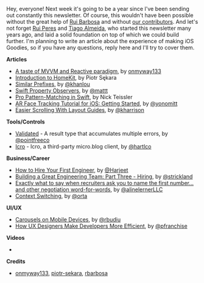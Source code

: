 Hey, everyone! Next week it's going to be a year since I've been sending out constantly this newsletter.  Of course, this wouldn't have been possible without the great help of [Rui Barbosa](https://twitter.com/rbarbosa) and without [our contributors](https://github.com/iOS-Goodies/iOS-Goodies/graphs/contributors). And let's not forget [Rui Peres](https://twitter.com/peres) and [Tiago Almeida](https://twitter.com/_tiagoalmeida), who started this newsletter many years ago, and laid a solid foundation on top of which we could build further. I'm planning to write an article about the experience of making iOS Goodies, so if you have any questions, reply here and I'll try to cover them. 

**Articles**

* [A taste of MVVM and Reactive paradigm](https://flawlessapp.io/blog/a-taste-of-mvvm-and-reactive-paradigm/), by [onmyway133](https://github.com/onmyway133)
* [Introduction to HomeKit](https://www.netguru.co/codestories/introduction-to-homekit), by Piotr Sękara
* [Similar Prefixes](http://khanlou.com/2018/08/similar-prefixes/), by [@khanlou](https://twitter.com/khanlou)
* [Swift Property Observers](https://nshipster.com/swift-property-observers/), by [@mattt](https://twitter.com/mattt)
* [Pro Pattern-Matching in Swift](https://www.bignerdranch.com/blog/pro-pattern-matching-in-swift/), by Nick Teissler
* [AR Face Tracking Tutorial for iOS: Getting Started](https://www.raywenderlich.com/5491-ar-face-tracking-tutorial-for-ios-getting-started), by [@yonomitt](https://twitter.com/yonomitt)
* [Easier Scrolling With Layout Guides](https://useyourloaf.com/blog/easier-scrolling-with-layout-guides/), by [@kharrison](https://twitter.com/kharrison)

**Tools/Controls**

* [Validated](https://github.com/pointfreeco/swift-validated) - A result type that accumulates multiple errors, by [@pointfreeco](https://twitter.com/pointfreeco)
* [Icro](https://github.com/hartlco/Icro) - Icro, a third-party micro.blog client, by [@hartlco](https://twitter.com/hartlco)

**Business/Career**

* [How to Hire Your First Engineer](https://blog.ycombinator.com/how-to-hire-your-first-engineer/), by [@Harjeet](https://twitter.com/Harjeet)
* [Building a Great Engineering Team: Part Three - Hiring](https://www.bignerdranch.com/blog/building-a-great-engineering-team-part-three-hiring/), by [@strickland](https://twitter.com/strickland)
* [Exactly what to say when recruiters ask you to name the first number… and other negotiation word-for-words](http://blog.interviewing.io/exactly-what-to-say-when-recruiters-ask-you-to-name-the-first-number/), by [@alinelernerLLC](https://twitter.com/alinelernerLLC)
* [Context Switching](http://artsy.github.io/blog/2018/08/10/On-Context-Switching/), by [@orta](https://twitter.com/orta)

**UI/UX**

* [Carousels on Mobile Devices](https://www.nngroup.com/articles/mobile-carousels/), by [@rbudiu](https://twitter.com/rbudiu)
* [How UX Designers Make Developers More Efficient](https://icons8.com/articles/ux-designers-make-developers-efficient/), by [@pfranchise](https://twitter.com/pfranchise)

**Videos**

* 

**Credits**

* [onmyway133](https://github.com/onmyway133), [piotr-sekara](https://github.com/piotr-sekara), [rbarbosa](https://github.com/rbarbosa)
